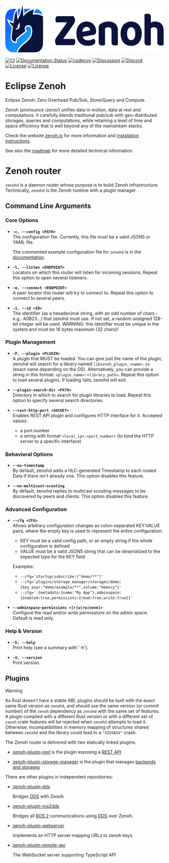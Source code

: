 <img src="https://raw.githubusercontent.com/eclipse-zenoh/zenoh/master/zenoh-dragon.png" height="150">

[![CI](https://github.com/eclipse-zenoh/zenoh/actions/workflows/ci.yml/badge.svg?branch=main)](https://github.com/eclipse-zenoh/zenoh/actions?query=workflow%3ACI+branch%3Amain++)
[![Documentation Status](https://readthedocs.org/projects/zenoh-rust/badge/?version=latest)](https://zenoh-rust.readthedocs.io/en/latest/?badge=latest)
[![codecov](https://codecov.io/github/eclipse-zenoh/zenoh/branch/main/graph/badge.svg?token=F8T4C8WPZD)](https://codecov.io/github/eclipse-zenoh/zenoh)
[![Discussion](https://img.shields.io/badge/discussion-on%20github-blue)](https://github.com/eclipse-zenoh/roadmap/discussions)
[![Discord](https://img.shields.io/badge/chat-on%20discord-blue)](https://discord.gg/2GJ958VuHs)
[![License](https://img.shields.io/badge/License-EPL%202.0-blue)](https://choosealicense.com/licenses/epl-2.0/)
[![License](https://img.shields.io/badge/License-Apache%202.0-blue.svg)](https://opensource.org/licenses/Apache-2.0)

# Eclipse Zenoh

Eclipse Zenoh: Zero Overhead Pub/Sub, Store/Query and Compute.

Zenoh (pronounce _/zeno/_) unifies data in motion, data at rest and computations. It carefully blends traditional pub/sub with geo-distributed storages, queries and computations, while retaining a level of time and space efficiency that is well beyond any of the mainstream stacks.

Check the website [zenoh.io](http://zenoh.io) for more information and [installation instructions](https://zenoh.io/docs/getting-started/installation/).

See also the [roadmap](https://github.com/eclipse-zenoh/roadmap) for more detailed technical information.

# Zenoh router

`zenohd` is a daemon router whose purpose is to build Zenoh infrastructure. Technically, `zenohd` is the Zenoh runtime with a plugin manager.

## Command Line Arguments

### Core Options

- **`-c, --config <PATH>`**  
  The configuration file. Currently, this file must be a valid JSON5 or YAML file.

  The commented example configuration file for `zenohd` is in the [documentation](https://docs.rs/zenoh/latest/zenoh/config/struct.Config.html).

- **`-l, --listen <ENDPOINT>`**  
  Locators on which this router will listen for incoming sessions. Repeat this option to open several listeners.

- **`-e, --connect <ENDPOINT>`**  
  A peer locator this router will try to connect to. Repeat this option to connect to several peers.

- **`-i, --id <ID>`**  
  The identifier (as a hexadecimal string, with an odd number of chars - e.g.: A0B23...) that zenohd must use. If not set, a random unsigned 128-bit integer will be used. WARNING: this identifier must be unique in the system and must be 16 bytes maximum (32 chars)!

### Plugin Management

- **`-P, --plugin <PLUGIN>`**  
  A plugin that MUST be loaded. You can give just the name of the plugin; zenohd will search for a library named `libzenoh_plugin_<name>.so` (exact name depending on the OS). Alternatively, you can provide a string in this format: `<plugin_name>:<library_path>`. Repeat this option to load several plugins. If loading fails, zenohd will exit.

- **`--plugin-search-dir <PATH>`**  
  Directory in which to search for plugin libraries to load. Repeat this option to specify several search directories.

- **`--rest-http-port <SOCKET>`**  
  Enables REST API plugin and configures HTTP interface for it. Accepted values:
  - a port number
  - a string with format `<local_ip>:<port_number>` (to bind the HTTP server to a specific interface)  

### Behavioral Options

- **`--no-timestamp`**  
  By default, zenohd adds a HLC-generated Timestamp to each routed Data if there isn't already one. This option disables this feature.

- **`--no-multicast-scouting`**  
  By default, zenohd replies to multicast scouting messages to be discovered by peers and clients. This option disables this feature.

### Advanced Configuration

- **`--cfg <CFG>`**  
  Allows arbitrary configuration changes as colon-separated KEY:VALUE pairs, where the empty key is used to represent the entire configuration:
  - KEY must be a valid config path, or an empty string if the whole configuration is defined
  - VALUE must be a valid JSON5 string that can be deserialized to the expected type for the KEY field
  
  Examples:
  - `--cfg='startup/subscribe:["demo/**"]'`
  - `--cfg='plugins/storage_manager/storages/demo:{key_expr:"demo/example/**",volume:"memory"}'`
  - `--cfg=':{metadata:{name:"My App"},adminspace:{enabled:true,permissions:{read:true,write:true}}'`

- **`--adminspace-permissions <[r|w|rw|none]>`**  
  Configure the read and/or write permissions on the admin space. Default is read only.

### Help & Version

- **`-h, --help`**  
  Print help (see a summary with '-h').

- **`-V, --version`**  
  Print version.

## Plugins

> [!WARNING]
> As Rust doesn't have a stable ABI, plugins should be built with the exact same Rust version as `zenohd`, and should use the same version (or commit number) of the `zenoh` dependency as `zenohd` with the same set of features. A plugin compiled with a different Rust version or with a different set of `zenoh` crate features will be rejected when `zenohd` attempts to load it. Otherwise, incompatibilities in memory mapping of structures shared between `zenohd` and the library could lead to a `"SIGSEGV"` crash.

The Zenoh router is delivered with two statically linked plugins:

- [zenoh-plugin-rest](../plugins/zenoh-plugin-rest) is the plugin exposing a [REST API](https://zenoh.io/docs/apis/rest/)

- [zenoh-plugin-storage-manager](../plugins/zenoh-plugin-storage-manager) is the plugin that manages
  [backends and storages](https://zenoh.io/docs/manual/plugin-storage-manager/#backends-and-volumes)

There are other plugins in independent repositories:

- [zenoh-plugin-dds](https://github.com/eclipse-zenoh/zenoh-plugin-dds/)

  Bridges [DDS](https://www.dds-foundation.org/) with Zenoh.

- [zenoh-plugin-ros2dds](https://github.com/eclipse-zenoh/zenoh-plugin-ros2dds/)

  Bridges all [ROS 2](https://ros.org/) communications using [DDS](https://www.dds-foundation.org/) over Zenoh.

- [zenoh-plugin-webserver](https://github.com/eclipse-zenoh/zenoh-plugin-webserver/)

  Implements an HTTP server mapping URLs to zenoh keys.

- [zenoh-plugin-remote-api](https://github.com/eclipse-zenoh/zenoh-ts/)

  The WebSocket server supporting TypeScript API
